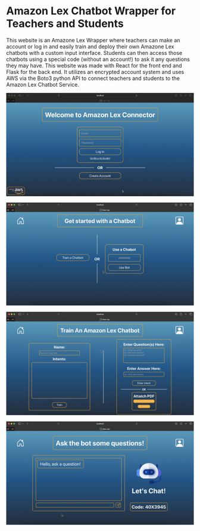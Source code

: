 # Amazon Lex Chatbot Wrapper for Teachers and Students

This website is an Amazone Lex Wrapper where teachers can make an account or log in and easily train and deploy their own Amazone Lex chatbots with a custom input interface. Students can then access those chatbots using a special code (without an account!) to ask it any questions they may have. This website was made with React for the front end and Flask for the back end. It utilizes an encrypted account system and uses AWS via the Boto3 python API to connect teachers and students to the Amazon Lex Chatbot Service.

![alt text](./login-page.png)

![alt text](./start-page.png)

![alt text](./train-page.png)

![alt text](./chat-page.png)
